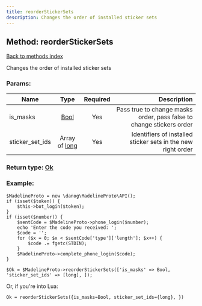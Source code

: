 ```yaml
---
title: reorderStickerSets
description: Changes the order of installed sticker sets
---
```

## Method: reorderStickerSets  
[Back to methods index](index.md)


Changes the order of installed sticker sets

### Params:

| Name     |    Type       | Required | Description |
|----------|:-------------:|:--------:|------------:|
|is\_masks|[Bool](../types/Bool.md) | Yes|Pass true to change masks order, pass false to change stickers order|
|sticker\_set\_ids|Array of [long](../types/long.md) | Yes|Identifiers of installed sticker sets in the new right order|


### Return type: [Ok](../types/Ok.md)

### Example:


```
$MadelineProto = new \danog\MadelineProto\API();
if (isset($token)) {
    $this->bot_login($token);
}
if (isset($number)) {
    $sentCode = $MadelineProto->phone_login($number);
    echo 'Enter the code you received: ';
    $code = '';
    for ($x = 0; $x < $sentCode['type']['length']; $x++) {
        $code .= fgetc(STDIN);
    }
    $MadelineProto->complete_phone_login($code);
}

$Ok = $MadelineProto->reorderStickerSets(['is_masks' => Bool, 'sticker_set_ids' => [long], ]);
```

Or, if you're into Lua:

```
Ok = reorderStickerSets({is_masks=Bool, sticker_set_ids={long}, })
```

